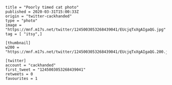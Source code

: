 ```
title = "Poorly timed cat photo"
published = 2020-03-31T15:00:33Z
origin = "twitter-cackhanded"
type = "photo"
image = "https://mnf.m17s.net/twitter/1245003053268439041/EUcjqTxXgAIgaQG.jpg"
tag = [ "itsy",]

[thumbnail]
w200 = "https://mnf.m17s.net/twitter/1245003053268439041/EUcjqTxXgAIgaQG.200.jpg"

[twitter]
account = "cackhanded"
first_tweet = "1245003053268439041"
retweets = 0
favourites = 1
```

<p class='image'><img src='https://mnf.m17s.net/twitter/1245003053268439041/EUcjqTxXgAIgaQG.jpg' alt=''></p>

